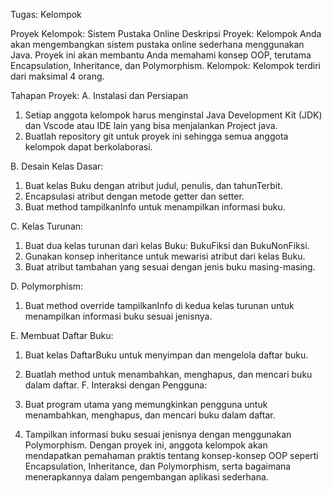 Tugas: Kelompok

Proyek Kelompok: Sistem Pustaka Online
Deskripsi Proyek:
Kelompok Anda akan mengembangkan sistem pustaka online sederhana menggunakan Java. Proyek ini akan membantu Anda memahami konsep OOP, terutama Encapsulation, Inheritance, dan Polymorphism.
Kelompok: Kelompok terdiri dari maksimal 4 orang.

Tahapan Proyek:
A.	Instalasi dan Persiapan
1.	Setiap anggota kelompok harus menginstal Java Development Kit (JDK) dan Vscode atau IDE lain yang bisa menjalankan Project java.
2.	Buatlah repository git untuk proyek ini sehingga semua anggota kelompok dapat berkolaborasi.

B.	Desain Kelas Dasar:
1.	Buat kelas Buku dengan atribut judul, penulis, dan tahunTerbit.
2.	Encapsulasi atribut dengan metode getter dan setter.
3.	Buat method tampilkanInfo untuk menampilkan informasi buku.

C.	Kelas Turunan:
1.	Buat dua kelas turunan dari kelas Buku: BukuFiksi dan BukuNonFiksi.
2.	Gunakan konsep inheritance untuk mewarisi atribut dari kelas Buku.
3.	Buat atribut tambahan yang sesuai dengan jenis buku masing-masing.

D.	Polymorphism:
1.	Buat method override tampilkanInfo di kedua kelas turunan untuk menampilkan informasi buku sesuai jenisnya.

E.	Membuat Daftar Buku:
1.	Buat kelas DaftarBuku untuk menyimpan dan mengelola daftar buku.
2.	Buatlah method untuk menambahkan, menghapus, dan mencari buku dalam daftar.
F.	Interaksi dengan Pengguna:

1.	Buat program utama yang memungkinkan pengguna untuk menambahkan, menghapus, dan mencari buku dalam daftar.
2.	Tampilkan informasi buku sesuai jenisnya dengan menggunakan Polymorphism.
Dengan proyek ini, anggota kelompok akan mendapatkan pemahaman praktis tentang konsep-konsep OOP seperti Encapsulation, Inheritance, dan Polymorphism, serta bagaimana menerapkannya dalam pengembangan aplikasi sederhana.



